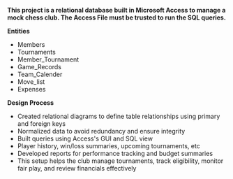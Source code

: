 **This project is a relational database built in Microsoft Access to manage a mock chess club. The Access File must be trusted to run the SQL queries.**

**Entities**
- Members
- Tournaments
- Member_Tournament
- Game_Records
- Team_Calender
- Move_list
- Expenses

**Design Process**
- Created relational diagrams to define table relationships using primary and foreign keys
- Normalized data to avoid redundancy and ensure integrity
- Built queries using Access's GUI and SQL view
- Player history, win/loss summaries, upcoming tournaments, etc
- Developed reports for performance tracking and budget summaries
- This setup helps the club manage tournaments, track eligibility, monitor fair play, and review financials effectively
